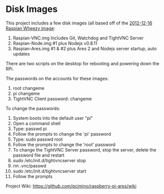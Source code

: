 # Disk Images #
This project includes a few disk images (all based off of the [2012-12-16 Raspian Wheezy image](http://www.raspberrypi.org/downloads):  
1. Raspian-VNC.img Includes Git, Watchdog and TightVNC Server  
2. Raspian-Node.img #1 plus Nodejs v0.8.11  
3. Raspian-Ares.img #1 & #2 plus Ares 2 and Nodejs server startup, auto updates  

There are two scripts on the desktop for rebooting and powering down the RPi.  

The passwords on the accounts for these images:  
1. root changeme  
2. pi changeme  
3. TightVNC Client password: changeme  

To change the passwords:  
1. System boots into the default user "pi"  
2. Open a command shell  
3. Type: passwd pi  
4. Follow the prompts to change the 'pi' password  
5. Type: sudo passwd root  
6. Follow the prompts to change the 'root' password  
7. To change the TightVNC Server password, stop the server, delete the password file and restart  
8. sudo /etc/init.d/tightvncserver stop  
8. rm .vnc/passwd  
9. sudo /etc/init.d/tightvncserver start  
10. Follow the prompts  


Project Wiki: https://github.com/pcimino/raspberry-pi-ares/wiki